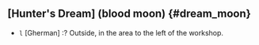 ## [Hunter's Dream] (blood moon) {#dream_moon}
- `l` [Gherman]
  :? Outside, in the area to the left of the workshop.
